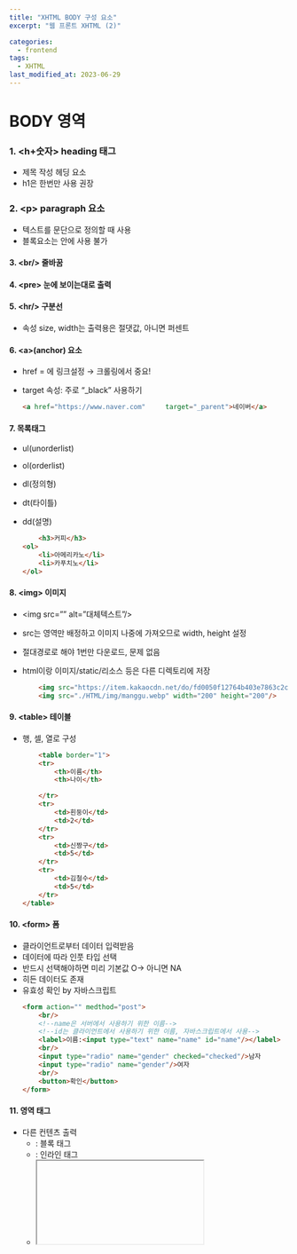 ```yaml
---
title: "XHTML BODY 구성 요소"
excerpt: "웹 프론트 XHTML (2)"

categories:
  - frontend
tags:
  - XHTML
last_modified_at: 2023-06-29
---  
```


# **BODY 영역** #

### 1. \<h+숫자\> heading 태그 ###
* 제목 작성 헤딩 요소
* h1은 한번만 사용 권장

### 2. \<p\> paragraph 요소 ###
* 텍스트를 문단으로 정의할 때 사용
* 블록요소는 안에 사용 불가

#### 3. \<br/\> 줄바꿈 ####

#### 4. \<pre\> 눈에 보이는대로 출력 ####

#### 5. \<hr/\> 구분선 ####
*  속성 size, width는 출력용은 절댓값, 아니면 퍼센트

#### 6. \<a\>(anchor) 요소 ####
* href = 에 링크설정 → 크롤링에서 중요!
* target 속성: 주로 “_black” 사용하기

    ```html
    <a href="https://www.naver.com"     target="_parent">네이버</a>
    ```
#### 7. 목록태그 ####
- ul(unorderlist)
- ol(orderlist)
- dl(정의형)
- dt(타이틀)
- dd(설명)

    ```html
        <h3>커피</h3>
    <ol>
        <li>아메리카노</li>
        <li>카푸치노</li>
    </ol>
    ```

#### 8. \<img\> 이미지 ####
- \<img src=”” alt=”대체텍스트”/\>
- src는 영역만 배정하고 이미지 나중에 가져오므로 width, height 설정
- 절대경로로 해야 1번만 다운로드, 문제 없음
- html이랑 이미지/static/리소스 등은 다른 디렉토리에 저장

    ```html
        <img src="https://item.kakaocdn.net/do/fd0050f12764b403e7863c2c03cd4d2d7154249a3890514a43687a85e6b6cc82" width="200" height="200"/>
        <img src="./HTML/img/manggu.webp" width="200" height="200"/>
    ```
#### 9. \<table\> 테이블 ####
* <tr> 행, <td> 셀, <th> 열로 구성

    ```html
        <table border="1">
        <tr>
            <th>이름</th>
            <th>나이</th>

        </tr>
        <tr>
            <td>흰둥이</td>
            <td>2</td>
        </tr>        
        <tr>
            <td>신짱구</td>
            <td>5</td>
        </tr>
        <tr>
            <td>김철수</td>
            <td>5</td>
        </tr>
    </table>
    ```

#### 10. \<form\> 폼 ####
- 클라이언트로부터 데이터 입력받음
- 데이터에 따라 인풋 타입 선택
- 반드시 선택해야하면 미리 기본값 O→ 아니면 NA
- 히든 데이터도 존재
- 유효성 확인 by 자바스크립트
    ```html
    <form action="" medthod="post">
        <br/>
        <!--name은 서버에서 사용하기 위한 이름-->
        <!--id는 클라이언트에서 사용하기 위한 이름, 자바스크립트에서 사용-->
        <label>이름:<input type="text" name="name" id="name"/></label>
        <br/>
        <input type="radio" name="gender" checked="checked"/>남자
        <input type="radio" name="gender"/>여자
        <br/>
        <button>확인</button>
    </form>
    ```
#### 11. 영역 태그 ####

- 다른 컨텐츠 출력
    - <div> : 블록 태그
    - <span>: 인라인 태그
    - <iframe>: html 파일 삽입
    ```html
    <div>블록</div>
    <span>인라인</span>
    <span>인라인</span>
    <iframe src="./0628_main.html" frameborder="0"></iframe>
    
    ```